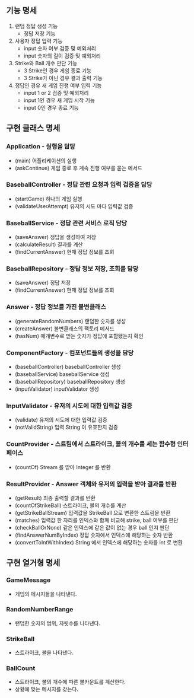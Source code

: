 ## 기능 명세
1. 랜덤 정답 생성 기능
    - 정답 저장 기능
2. 사용자 정답 입력 기능
    - input 숫자 여부 검증 및 예외처리
    - input 숫자의 길이 검증 및 예외처리
3. Strike와 Ball 개수 판단 기능
   - 3 Strike인 경우 게임 종료 기능
   - 3 Strike가 아닌 경우 결과 출력 기능
4. 정답인 경우 새 게임 진행 여부 입력 기능
   - input 1 or 2 검증 및 예외처리
   - input 1인 경우 새 게임 시작 기능
   - input 0인 경우 종료 기능

## 구현 클래스 명세

### Application - 실행을 담당
- (main) 어플리케이션의 실행
- (askContinue) 게임 종료 후 계속 진행 여부를 묻는 메서드

### BaseballController - 정답 관련 요청과 입력 검증을 담당
- (startGame) 하나의 게임 실행
- (validateUserAttempt) 유저의 시도 마다 입력값 검증

### BaseballService - 정답 관련 서비스 로직 담당
- (saveAnswer) 정답을 생성하여 저장
- (calculateResult) 결과를 계산
- (findCurrentAnswer) 현재 정답 정보를 조회

### BaseballRepository - 정답 정보 저장, 조회를 담당
- (saveAnswer) 정답 저장
- (findCurrentAnswer) 현재 정답 정보를 조회

### Answer - 정답 정보를 가진 불변클래스
- (generateRandomNumbers) 랜덤한 숫자를 생성
- (createAnswer) 불변클래스의 팩토리 메서드
- (hasNum) 매개변수로 받는 숫자가 정답에 포함됐는지 확인

### ComponentFactory - 컴포넌트들의 생성을 담당
- (baseballController) baseballController 생성
- (baseballService) baseballService 생성
- (baseballRepository) baseballRepository 생성
- (inputValidator) inputValidator 생성

### InputValidator - 유저의 시도에 대한 입력값 검증
- (validate) 유저의 시도에 대한 입력값 검증
- (notValidString) 입력 String 이 유효한지 검증

### CountProvider - 스트림에서 스트라이크, 볼의 개수를 세는 함수형 인터페이스
- (countOf) Stream<BallCount> 를 받아 Integer 를 반환

### ResultProvider - Answer 객체와 유저의 입력을 받아 결과를 반환
- (getResult) 최종 출력할 결과를 반환
- (countOfStrikeBall) 스트라이크, 볼의 개수를 계산
- (getStrikeBallStream) 입력값을 StrikeBall 으로 변환한 스트림을 반환
- (matches) 입력값 한 자리를 인덱스와 함께 비교해 strike, ball 여부를 판단
- (checkBallOrNone) 같은 인덱스에 같은 값이 없는 경우 ball 인지 판단
- (findAnswerNumByIndex) 정답 숫자에서 인덱스에 해당하는 숫자 반환
- (convertToIntWithIndex) String 에서 인덱스에 해당하는 숫자를 int 로 변환

## 구현 열거형 명세

### GameMessage
- 게임의 메시지들을 나타낸다.

### RandomNumberRange
- 랜덤한 숫자의 범위, 자릿수를 나타낸다.

### StrikeBall
- 스트라이크, 볼을 나타낸다.

### BallCount
- 스트라이크, 볼의 개수에 따른 볼카운트를 계산한다.
- 상황에 맞는 메시지를 갖는다.

